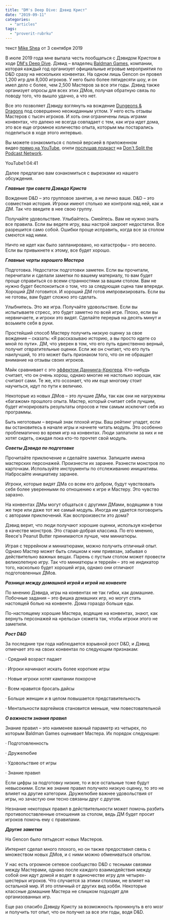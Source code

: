 ```yaml
---
title: "DM's Deep Dive: Дэвид Крист"
date: "2019-09-11"
categories: 
  - "articles"
tags: 
  - "proverit-rubrku"
---
```


текст [Mike Shea](https://vk.com/away.php?to=http%3A%2F%2Fmikeshea.net%2FAbout_Mike_Shea.html&cc_key=) от 3 сентября 2019

В июле 2019 года мне выпала честь пообщаться с Дэвидом Кристом в ходе [DM's Deep Dive](https://vk.com/away.php?to=https%3A%2F%2Fdontsplitthepodcastnetwork.com%2Fdms-deep-dive%2F&cc_key=). Дэвид – владелец [Baldman Games](https://vk.com/away.php?to=http%3A%2F%2Fbaldmangames.com%2F&cc_key=), компании, которая каждый год организует официальные игровые мероприятия по D&D сразу на нескольких конвентах. На одном лишь Gencon он провел 1,200 игр для 8,000 игроков. У него было более пятидесяти шоу, и он имел дело с более, чем 2,500 Мастеров за все эти годы. Дэвид также организует опросы для всех этих ДМов, получая обратную связь по поводу того, что вышло удачно, а что нет.

Все это позволяет Дэвиду взглянуть на вождение [Dungeons & Dragons](https://vk.com/away.php?to=https%3A%2F%2Famzn.to%2F2ZGKa05&cc_key=) под совершенно неожиданным углом. У него есть отзывы Мастеров с тысяч игроков. И хоть они ограничены лишь играми конвентах, что далеко не всегда совпадает с тем, как игра идет дома, это все еще огромное количество опыта, которым мы постарались поделиться в ходе этого интервью.

Вы можете ознакомиться с полной версией в приложенном видео [прямо на YouTube](https://vk.com/away.php?to=https%3A%2F%2Fwww.youtube.com%2Fwatch%3Fv%3D2yZx8WjcNTA&cc_key=), orили [послушав подкаст](https://vk.com/away.php?to=https%3A%2F%2Fdontsplitthepodcastnetwork.com%2Fdms-deep-dive%2F&cc_key=) на [Don't Split the Podcast Network](https://vk.com/away.php?to=https%3A%2F%2Fdontsplitthepodcastnetwork.com%2F&cc_key=).

YouTube1:04:41

Далее предлагаю вам ознакомиться с вырезками из нашего обсуждения.

**_Главные три совета Дэвида Криста_**

Вождение D&D – это групповое занятие, а не лично ваше. D&D – это совместная история. Игроки имеют столько же контроля над ней, как и ДМ. Так что введите в нее свою группу.

Получайте удовольствие. Улыбайтесь. Смейтесь. Вам не нужно знать все правила. Если вы ведете игру, ваш настрой закроет недостатки. Все разрешится само собой. Ошибки проще исправить, когда все за столом смеются над ними.

Ничто не идет как было запланировано, но катастрофы – это весело. Если вы привыкнете к этому, все будет хорошо.

**_Главные черты хорошего Мастера_**

Подготовка. Недостаток подготовки заметен. Если вы прочитали, перечитали и сделали заметки по вашему материалу, то вам будет проще справиться со всеми странностями за вашим столом. Вам не нужно будет беспокоиться о том, что за следующая сцена там впереди. Хороший ДМ готовится. И хороший ДМ готов импровизировать. Если вы не готовы, вам будет сложно это сделать.

Улыбнитесь. Это же игра. Получайте удовольствие. Если вы испытываете стресс, это будет заметно по всей игре. Плохо, если вы нервничаете, и игроки это видят. Сделайте перерыв на десять минут и возьмите себя в руки.

Простейший способ Мастеру получить низкую оценку за свое вождение – сказать: «Я рассказываю историю, а вы просто идете со мной по пути». ДМ, что уверен в том, что его путь единственно верный, получит отвратительные оценки. Если же он считает, что его путь наилучший, то это может быть признаком того, что он не обращает внимание на отзывы своих игроков.

Майк сравнивает с это [эффектом Даннинга-Крюгера](https://vk.com/away.php?to=https%3A%2F%2Fen.wikipedia.org%2Fwiki%2FDunningKruger_effect&cc_key=). Кто-нибудь считает, что он очень хорош, однако многие не настолько хороши, как считают сами. Те же, кто осознает, что им еще многому стоит научиться, идут по пути к величию.

Некоторые из новых ДМов – это лучшие ДМы, так как они не нагружены «багажом» прошлого опыта. Мастер, который считает себя лучшим, будет игнорировать результаты опросов и тем самым исключит себя из программы.

Быть неготовым – верный знак плохой игры. Ваш рейтинг упадет, если вы остановитесь в начале игры и начнете читать модуль. Это особенно проблематично во время игр на конвентах. Люди заплатили за них и не хотят сидеть, ожидая пока кто-то прочтет свой модуль.

**_Советы Дэвида по подготовке_**

Прочитайте приключение и сделайте заметки. Запишите имена мастерских персонажей. Произнести их заранее. Разнести монстров по карточкам. Используйте инструменты по отслеживанию инициативы. Набросайте инициативу заранее.

Игроки, которые видят ДМа со всем его добром, будут чувствовать себя более уверенными по отношению к игре и Мастеру. Это чувство заразно.

На конвентах ДМы могут общаться с другими ДМами, водящими в том же тире или даже тот же самый модуль. Иногда им удается поговорить с авторами приключений. Как воспроизвести это дома?

Дэвид верит, что люди получают хорошие оценки, используя конфетки в качестве монстров. Это старая-добрая классика. По его мнению, Reece's Peanut Butter принимаются лучше, чем миниатюры.

Играя с террейном и миниатюрами, можно получить отличный опыт. Однако Мастер может быть слишком к ним привязан, забывая о действительно важных вещах. Парень с пустым столом может провести великолепную игру. Так что миниатюры и террейн – это не индикатор того, насколько будет хорошей игра, однако они отличают подготовленных ДМов.

**_Разница между домашней игрой и игрой на конвенте_**

По мнению Дэвида, игры на конвентах не так гибки, как домашние. Побочные задания – это фишка домашних игр, но могут стать настоящей болью на конвенте. Дома гораздо больше еды.

По-настоящему хорошие Мастера, водящие на конвентах, знают, как вернуть персонажей на «рельсы» сюжета так, чтобы игроки этого не заметили.

**_Рост D&D_**

За последние три года наблюдается взрывной рост D&D, и Дэвид отмечает это на своих конвентах по следующим признакам:

· Средний возраст падает

· Игроки начинают искать более короткие игры

· Новые игроки хотят кампании покороче

· Всем нравится бросать дайсы

· Больше женщин и в целом повышается представительность

· Ментальности варгеймов становится меньше, чем повестовательной

**_О важности знания правил_**

Знание правил – это наименее важный параметр из четырех, по которым Baldman Games оценивает Мастера. Их порядок следующие:

· Подготовленность

· Дружелюбие

· Удовольствие от игры

· Знание правил

Если цифры за подготовку низкие, то и все остальные тоже будут невысокими. Если же знание правил получило низкую оценку, то это не влияет на другие категории. Дружелюбие важнее удовольствия от игры, но зачастую они тесно связаны друг с другом.

Незнание некоторых правил в действительности может помочь разбить противопоставленные отношения за столом, ведь ДМ будет просит игроков помочь ему с правилами.

**_Другие заметки_**

На Gencon было пятьдесят новых Мастеров.

Интернет сделал много плохого, но он также предоставил связь с множеством новых ДМов, и с ними можно обмениваться опытом.

У нас есть огромное сетевое сообщество D&D с тесными связями между Мастерами, однако после каждого взаимодействия между собой они идут домой и водят в одиночестве игру для четырех-шестерых игроков. Что случается за этими столами, не влияет на остальной мир. И это отличный от других вид хобби. Некоторые классные домашние Мастера не слишком подходят для организованных игр.

Еще раз спасибо Дэвиду Кристу за возможность проникнуть в его мозг и получить тот опыт, что он получил за все эти годы, водя D&D.
